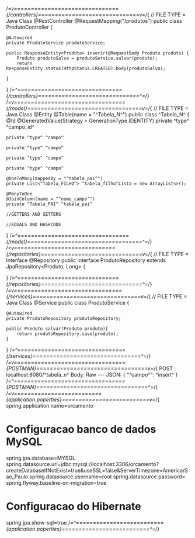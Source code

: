 /*=v==============================={/controllers}==============================v=*/{
// FILE TYPE = Java Class
@RestController
@RequestMapping("/produtos")
public class ProdutoController {

    @Autowired
    private ProdutoService produtoService;

    public ResponseEntity<Produto> inserir(@RequestBody Produto produto) {
        Produto produtoSalva = produtoService.salvar(produto);
        return ResponseEntity.status(HttpStatus.CREATED).body(produtoSalva);

    }
}
/*=^==============================={/controllers}==============================^=*/}
/*=v================================={/model}==================================v=*/{
// FILE TYPE = Java Class
@Entity
@Table(name = "^Tabela_N^")
public class ^Tabela_N^ {
	@Id
	@GeneratedValue(Strategy = GenerationType.IDENTITY)
	private ^type^ ^campo_id^
	
	private ^type^ ^campo^
	
	private ^type^ ^campo^
	
	private ^type^ ^campo^
	
	private ^type^ ^campo^
	
	@OneToMany(mappedBy = "^tabela_pai^")
	private List<^Tabela_FILHO^> ^tabela_filho^Lista = new ArrayList<>();
	
	@ManyToOne
    @JoinColumn(name = "^nome_campo^")
	private ^Tabela_PAI^ ^tabela_pai^
	
	//GETTERS AND SETTERS
	
	//EQUALS AND HASHCODE
}
/*=^================================={/model}==================================^=*/}
/*=v=============================={/repositories}==============================v=*/{
// FILE TYPE = Interface
@Repository
public interface ProdutoRepository extends JpaRepository<Produto, Long> {

}
/*=^=============================={/repositories}==============================^=*/}
/*=v================================{/services}================================v=*/{
// FILE TYPE = Java Class
@Service
public class ProdutoService {

    @Autowired
    private ProdutoRepository produtoRepository;

    public Produto salvar(Produto produto){
        return produtoRepository.save(produto);
    }
}
/*=^================================{/services}================================^=*/}
/*=v================================={POSTMAN}=================================v=*/{
POST : localhost:8080/^tabela_n^
Body:
	Raw --- JSON:
	{
		"^campo^": ^insert^
	}
/*=^================================={POSTMAN}=================================^=*/}
/*=v=========================={application.poperties}==========================v=*/{
spring.application.name=orcamento

# Configuracao banco de dados MySQL
spring.jpa.database=MYSQL
spring.datasource.url=jdbc:mysql://localhost:3306/orcamento?createDatabaseIfNotExist=true&useSSL=false&ServerTimezone=America/Sao_Paulo
spring.datasource.username=root
spring.datasource.password=
spring.flyway.baseline-on-migration=true


# Configuracao do Hibernate
spring.jpa.show-sql=true
/*=^=========================={application.poperties}==========================^=*/}